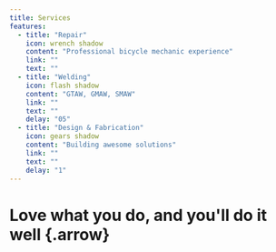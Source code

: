 ```yaml
---
title: Services
features:
  - title: "Repair"
    icon: wrench shadow
    content: "Professional bicycle mechanic experience"
    link: ""
    text: ""  
  - title: "Welding"
    icon: flash shadow
    content: "GTAW, GMAW, SMAW"
    link: ""
    text: ""
    delay: "05"   
  - title: "Design & Fabrication"
    icon: gears shadow
    content: "Building awesome solutions"
    link: ""
    text: ""
    delay: "1"     
---
```


# Love what you do, and you'll do it well {.arrow}
